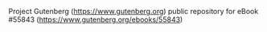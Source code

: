 Project Gutenberg (https://www.gutenberg.org) public repository for
eBook #55843 (https://www.gutenberg.org/ebooks/55843)
